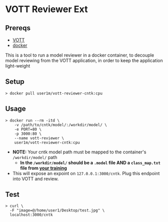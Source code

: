 # VOTT Reviewer Ext


## Prereqs

* [VOTT](https://github.com/Microsoft/VoTT)
* [docker](https://docs.docker.com/install/)

This is a tool to run a model reviewer in a docker container, to decouple model reviewing from the VOTT application, in order to keep the application light-weight


## Setup

```
> docker pull user1m/vott-reviewer-cntk:cpu
```


## Usage

```
> docker run --rm -itd \
	-v /path/to/cntk/model/:/workdir/model/ \
	-e PORT=80 \
	-p 3000:80 \
	--name vott-reviewer \
	user1m/vott-reviewer-cntk:cpu
```

* **NOTE:** Your cntk model path must be mapped to the container's `/workdir/model/` path
	* **In the `/workdir/model/` should be a `.model` file AND a `class_map.txt` file from [your training](https://docs.microsoft.com/en-us/cognitive-toolkit/object-detection-using-faster-r-cnn#run-faster-r-cnn-on-your-own-data)**
*  This will expose an expoint on `127.0.0.1:3000/cntk`. Plug this endpoint into VOTT and review.


## Test

```
> curl \
  -F "image=@/home/user1/Desktop/test.jpg" \
  localhost:3000/cntk
```

